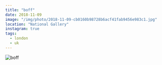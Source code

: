 ```yaml
---
title: "boff"
date: 2018-11-09
image: "/img/photo/2018-11-09-cb0160b98728b6acf41fab9456e983c1.jpg"
location: "National Gallery"
instagram: true
tags:
  - london
  - uk
---
```


![boff](/img/photo/2018-11-09-cb0160b98728b6acf41fab9456e983c1.jpg)
